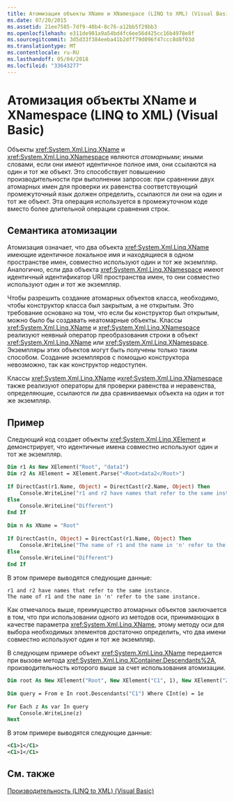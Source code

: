 ```yaml
---
title: Атомизация объекты XName и XNamespace (LINQ to XML) (Visual Basic)
ms.date: 07/20/2015
ms.assetid: 21ee7585-7df9-40b4-8c76-a12bb5f29bb3
ms.openlocfilehash: e311de901a9a54bd4fc6ee56d425cc16b4978e8f
ms.sourcegitcommit: 3d5d33f384eeba41b2dff79d096f47ccc8d8f03d
ms.translationtype: MT
ms.contentlocale: ru-RU
ms.lasthandoff: 05/04/2018
ms.locfileid: "33643277"
---
```

# <a name="atomized-xname-and-xnamespace-objects-linq-to-xml-visual-basic"></a>Атомизация объекты XName и XNamespace (LINQ to XML) (Visual Basic)
Объекты <xref:System.Xml.Linq.XName> и <xref:System.Xml.Linq.XNamespace> являются *атомарными*; иными словами, если они имеют идентичное полное имя, они ссылаются на один и тот же объект. Это способствует повышению производительности при выполнении запросов: при сравнении двух атомарных имен для проверки их равенства соответствующий промежуточный язык должен определить, ссылаются ли они на один и тот же объект. Эта операция используется в промежуточном коде вместо более длительной операции сравнения строк.  
  
## <a name="atomization-semantics"></a>Семантика атомизации  
 Атомизация означает, что два объекта <xref:System.Xml.Linq.XName> имеющие идентичное локальное имя и находящиеся в одном пространстве имен, совместно используют один и тот же экземпляр. Аналогично, если два объекта <xref:System.Xml.Linq.XNamespace> имеют идентичный идентификатор URI пространства имен, то они совместно используют один и тот же экземпляр.  
  
 Чтобы разрешить создание атомарных объектов класса, необходимо, чтобы конструктор класса был закрытым, а не открытым. Это требование основано на том, что если бы конструктор был открытым, можно было бы создавать неатомарные объекты. Классы <xref:System.Xml.Linq.XName> и <xref:System.Xml.Linq.XNamespace> реализуют неявный оператор преобразования строки в объект <xref:System.Xml.Linq.XName> или <xref:System.Xml.Linq.XNamespace>. Экземпляры этих объектов могут быть получены только таким способом. Создание экземпляров с помощью конструктора невозможно, так как конструктор недоступен.  
  
 Классы <xref:System.Xml.Linq.XName> и<xref:System.Xml.Linq.XNamespace> также реализуют операторы для проверки равенства и неравенства, определяющие, ссылаются ли два сравниваемых объекта на один и тот же экземпляр.  
  
## <a name="example"></a>Пример  
 Следующий код создает объекты <xref:System.Xml.Linq.XElement> и демонстрирует, что идентичные имена совместно используют один и тот же экземпляр.  
  
```vb  
Dim r1 As New XElement("Root", "data1")  
Dim r2 As XElement = XElement.Parse("<Root>data2</Root>")  
  
If DirectCast(r1.Name, Object) = DirectCast(r2.Name, Object) Then  
    Console.WriteLine("r1 and r2 have names that refer to the same instance.")  
Else  
    Console.WriteLine("Different")  
End If  
  
Dim n As XName = "Root"  
  
If DirectCast(n, Object) = DirectCast(r1.Name, Object) Then  
    Console.WriteLine("The name of r1 and the name in 'n' refer to the same instance.")  
Else  
    Console.WriteLine("Different")  
End If  
```  
  
 В этом примере выводятся следующие данные:  
  
```  
r1 and r2 have names that refer to the same instance.  
The name of r1 and the name in 'n' refer to the same instance.  
```  
  
 Как отмечалось выше, преимущество атомарных объектов заключается в том, что при использовании одного из методов оси, принимающих в качестве параметра <xref:System.Xml.Linq.XName>, этому методу оси для выбора необходимых элементов достаточно определить, что два имени совместно используют один и тот же экземпляр.  
  
 В следующем примере объект <xref:System.Xml.Linq.XName> передается при вызове метода <xref:System.Xml.Linq.XContainer.Descendants%2A>, производительность которого выше за счет использования атомизации.  
  
```vb  
Dim root As New XElement("Root", New XElement("C1", 1), New XElement("Z1", New XElement("C1", 2), New XElement("C1", 1)))  
  
Dim query = From e In root.Descendants("C1") Where CInt(e) = 1e  
  
For Each z As var In query  
    Console.WriteLine(z)  
Next  
```  
  
 В этом примере выводятся следующие данные:  
  
```xml  
<C1>1</C1>  
<C1>1</C1>  
```  
  
## <a name="see-also"></a>См. также  
 [Производительность (LINQ to XML) (Visual Basic)](../../../../visual-basic/programming-guide/concepts/linq/performance-linq-to-xml.md)
